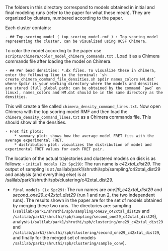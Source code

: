 The folders in this directory correspond to models obtained in initial and final modeling runs (refer to the paper for what these mean). 
They are organized by clusters, numbered according to the paper.

Each cluster contains:

    - ## Top-scoring model ( top_scoring_model.rmf ) : Top scoring model representing the cluster, can be visualized using UCSF Chimera.
To color the model according to the paper use `scripts/chimera/color_model_chimera_commands.txt` . Load it as a Chimera commands file after loading the model on Chimera.

    - ## Per bead densities: *.dx files. To visualize these in chimera, enter the following line in the terminal: `sh create_chimera_command_file_densities.sh $pdir names_colors HM.dat` where $pdir is your working directory where the models and densities are stored (full global path: can be obtained by the command `pwd` on linux), names_colors and HM.dat should be in the same directory as the densities. 
This will create a file called `chimera_density_command_lines.txt`. Now open Chimera with the top scoring model RMF and then load the `chimera_density_command_lines.txt` as a Chimera commands file. This should show all the densities.

    - Fret fit plots: 
        * summary plot: shows how the average model FRET fits with the average experimental FRET.
        * distribution plot: visualizes the distribution of model and experimental FRET values for each FRET pair. 

The location of the actual trajectories and clustered models on disk is as follows:
    - `initial models (2x Spc29)`: The run name is *c42xtal_dist29*. The output of sampling is at /salilab/park1/shruthi/spb/sampling/c42xtal\_dist29 and analysis (and everything else) is at /salilab/park1/shruthi/spb/clustering/c42xtal\_dist29.

- `final models (1x Spc29)`: The run names are *one29_c42xtal_dist29* and *second_one29_c42xtal_dist29* (run 1 and run 2, the two independent runs). The results shown in the paper are for the set of models obtained by merging these two runs. The directories are: sampling (`/salilab/park1/shruthi/spb/sampling/one29_c42xtal_dist29` and `/salilab/park1/shruthi/spb/sampling/second_one29_c42xtal_dist29`), analysis (`/salilab/park1/shruthi/spb/clustering/one29_c42xtal_dist29` and `/salilab/park1/shruthi/spb/clustering/second_one29_c42xtal_dist29`, and finally for the merged set of models `/salilab/park1/shruthi/spb/clustering/sample_conv`). 








